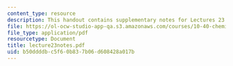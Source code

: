 ```yaml
---
content_type: resource
description: This handout contains supplementary notes for Lectures 23 and 24.
file: https://ol-ocw-studio-app-qa.s3.amazonaws.com/courses/10-40-chemical-engineering-thermodynamics-fall-2003/b50ddddbc5f60b837b06d608428a017b_lecture23notes.pdf
file_type: application/pdf
resourcetype: Document
title: lecture23notes.pdf
uid: b50ddddb-c5f6-0b83-7b06-d608428a017b
---
```

